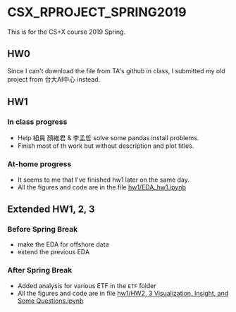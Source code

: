 # CSX_RPROJECT_SPRING2019
This is for the CS+X course 2019 Spring.
## HW0
Since I can't download the file from TA's github in class, I submitted my old project from 台大AI中心 instead.
## HW1
### In class progress
- Help 組員 顏維君 & 李孟哲 solve some pandas install problems.
- Finish most of th work but without description and plot titles.
### At-home progress
- It seems to me that I've finished hw1 later on the same day.
- All the figures and code are in the file [hw1/EDA_hw1.ipynb](./hw1/EDA_hw1.ipynb)

## Extended HW1, 2, 3

### Before Spring Break

- make the EDA for offshore data
- extend the previous EDA

### After Spring Break

- Added analysis for various ETF in the `ETF` folder
- All the figures and code are in file [hw1/HW2, 3 Visualization, Insight, and Some Questions.ipynb](.https://github.com/Nicetiesniceties/CSX_RPROJECT_SPRING2019/blob/master/hw1/HW2%2C%203%20Visualization%2C%20Insight%2C%20and%20Some%20Questions.ipynb)
